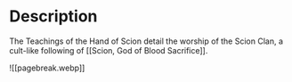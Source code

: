 # Description
The Teachings of the Hand of Scion detail the worship of the Scion Clan, a cult-like following of [[Scion, God of Blood Sacrifice]].

![[pagebreak.webp]]
